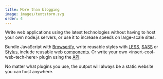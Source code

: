 ```yaml
---
title: More than blogging
image: images/textstorm.svg
order: 4
---
```


Write web applications using the latest technologies without having to host your own node.js servers, or use it to increase speeds on large-scale sites.

Bundle JavaScript with [Browserify][1], write reusable styles with [LESS][2], [SASS][3] or [Stylus][4], include reusable web [components][5]. Or write your own &lt;insert-cool-web-tech-here&gt; plugin using the [API][6].

No matter what plugins you use, the output will always be a static website you can host anywhere.

[1]: http://browserify.org/  "require('modules') in the browser"
[2]: http://lesscss.org/  "The dynamic stylesheet language"
[3]: http://sass-lang.com/  "Syntactically Awesome Stylesheets"
[4]: http://learnboost.github.io/stylus/  "Expressive, dynamic, robust CSS"
[5]: https://github.com/component/component  "Component package manager for building a better web"
[6]: http://wintersmith.io/docs/  "Wintersmith API Documentation"
